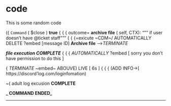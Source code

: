 # code
This is some random code


({ `Command` ( $close ) __true__
      {
   {
{ outcome= __archive file__ ( self, CTX):
“”” if user doesn’t have @ticket staff”””
     {
  {
{=exicute ~CDM~/
AUTOMATICALLY DELETE ?embed [message ID] 
__Archive file__ —>*TERMINATE*

**_file execution COMPLETE_**
      {
   {
{
*AUTOMATICALLY*
?embed [ sorry you don’t have permission to do this ]

{ *TERMINATE* ~embed~ ABOUVE) LIVE [ 6s ]
       {
    {
{
(ADD INFO->[ https://discord’log.com/loginfomation)

~( adult log excusion __COMPLETE__


**_ COMMAND ENDED_**
________________________________________
